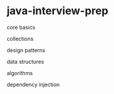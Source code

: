 # java-interview-prep

core basics

collections

design patterns

data structures

algorithms

dependency injection



